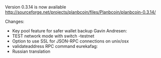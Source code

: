 Version 0.3.14 is now available
http://sourceforge.net/projects/planbcoin/files/Planbcoin/planbcoin-0.3.14/

Changes:
* Key pool feature for safer wallet backup
Gavin Andresen:
* TEST network mode with switch -testnet
* Option to use SSL for JSON-RPC connections on unix/osx
* validateaddress RPC command
eurekafag:
* Russian translation
